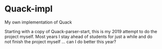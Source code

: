 # Quack-impl
My own implementation of Quack 

Starting with a copy of Quack-parser-start, this is my 2019 attempt to do the project myself.  Most years I stay ahead of students for just a while and do not finish the project myself ... can I do better this year? 
